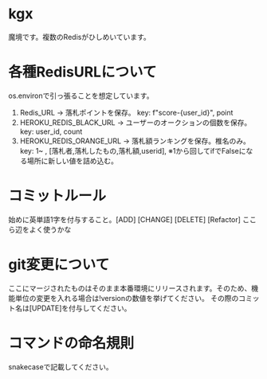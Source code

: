 # kgx
魔境です。複数のRedisがひしめいています。

# 各種RedisURLについて
os.environで引っ張ることを想定しています。
1. Redis_URL -> 落札ポイントを保存。 key: f"score-{user_id}", point
2. HEROKU_REDIS_BLACK_URL -> ユーザーのオークションの個数を保存。 key: user_id, count
3. HEROKU_REDIS_ORANGE_URL -> 落札額ランキングを保存。椎名のみ。 key: 1~ , [落札者,落札したもの,落札額,userid], ※1から回してifでFalseになる場所に新しい値を詰め込む。

# コミットルール
始めに英単語1字を付与すること。[ADD] [CHANGE] [DELETE] [Refactor] ここら辺をよく使うかな

# git変更について
ここにマージされたものはそのまま本番環境にリリースされます。そのため、機能単位の変更を入れる場合は!versionの数値を挙げてください。
その際のコミット名は[UPDATE]を付与してください。

# コマンドの命名規則
snakecaseで記載してください。
